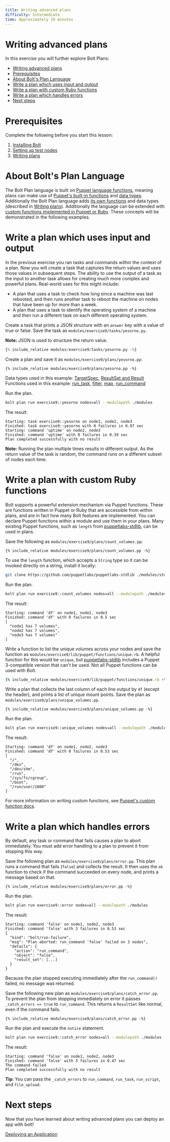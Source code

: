 ```yaml
---
title: Writing advanced plans
difficulty: Intermediate
time: Approximately 10 minutes
---
```


# Writing advanced plans

In this exercise you will further explore Bolt Plans:

- [Writing advanced plans](#Writing-advanced-plans)
- [Prerequisites](#Prerequisites)
- [About Bolt's Plan Language](#About-Bolts-Plan-Language)
- [Write a plan which uses input and output](#Write-a-plan-which-uses-input-and-output)
- [Write a plan with custom Ruby functions](#Write-a-plan-with-custom-Ruby-functions)
- [Write a plan which handles errors](#Write-a-plan-which-handles-errors)
- [Next steps](#Next-steps)

# Prerequisites
Complete the following before you start this lesson:

1. [Installing Bolt](../01-installing-bolt)
1. [Setting up test nodes](../02-acquiring-nodes)
1. [Writing plans](../07-writing-plans)

# About Bolt's Plan Language

The Bolt Plan language is built on [Puppet language functions](https://puppet.com/docs/puppet/6.0/lang_write_functions_in_puppet.html), meaning plans can make use of [Puppet's built-in functions](https://puppet.com/docs/puppet/6.0/function.html) and [data types](https://puppet.com/docs/puppet/6.0/lang_data.html). Additionally the Bolt Plan language adds [its own functions](https://puppet.com/docs/bolt/1.x/plan_functions.html) and data types (described in [Writing plans](https://puppet.com/docs/bolt/1.x/writing_plans.html)). Additionally the language can be extended with [custom functions implemented in Puppet or Ruby](https://puppet.com/docs/puppet/6.0/writing_custom_functions.html). These concepts will be demonstrated in the following examples.

# Write a plan which uses input and output

In the previous exercise you ran tasks and commands within the context of a plan. Now you will create a task that captures the return values and uses those values in subsequent steps. The ability to use the output of a task as the input to another task allows for creating much more complex and powerful plans. Real-world uses for this might include:

* A plan that uses a task to check how long since a machine was last rebooted, and then runs another task to reboot the machine on nodes that have been up for more than a week.
* A plan that uses a task to identify the operating system of a machine and then run a different task on each different operating system.

Create a task that prints a JSON structure with an `answer` key with a value of true or false. Save the task as `modules/exercise9/tasks/yesorno.py`.

**Note:** JSON is used to structure the return value.

```python
{% include_relative modules/exercise9/tasks/yesorno.py -%}
```

Create a plan and save it as `modules/exercise9/plans/yesorno.pp`:

```puppet
{% include_relative modules/exercise9/plans/yesorno.pp -%}
```

Data types used in this example: [TargetSpec](https://puppet.com/docs/bolt/1.x/writing_plans.html#targetspec), [ResultSet and Result](https://puppet.com/docs/bolt/1.x/writing_plans.html#concept-2722)
Functions used in this example:  [run_task](https://puppet.com/docs/bolt/1.x/plan_functions.html#run-task), [filter](https://puppet.com/docs/puppet/6.0/function.html#filter), [map](https://puppet.com/docs/puppet/6.0/function.html#map), [run_command](https://puppet.com/docs/bolt/1.x/plan_functions.html#run-command)

Run the plan.

```bash
bolt plan run exercise9::yesorno nodes=all --modulepath ./modules
```

The result:

```plain
Starting: task exercise9::yesorno on node1, node2, node3
Finished: task exercise9::yesorno with 0 failures in 0.97 sec
Starting: command 'uptime' on node2, node3
Finished: command 'uptime' with 0 failures in 0.39 sec
Plan completed successfully with no result
```

**Note:** Running the plan multiple times results in different output. As the return value of the task is random, the command runs on a different subset of nodes each time.

# Write a plan with custom Ruby functions

Bolt supports a powerful extension mechanism via Puppet functions. These are functions written in Puppet or Ruby that are accessible from within plans, and are in fact how many Bolt features are implemented. You can declare Puppet functions within a module and use them in your plans. Many existing Puppet functions, such as `length` from [puppetlabs-stdlib], can be used in plans.

Save the following as `modules/exercise9/plans/count_volumes.pp`:

```puppet
{% include_relative modules/exercise9/plans/count_volumes.pp -%}
```

To use the `length` function, which accepts a `String` type so it can be invoked directly on a string, install it locally:

```bash
git clone https://github.com/puppetlabs/puppetlabs-stdlib ./modules/stdlib
```

Run the plan.

```bash
bolt plan run exercise9::count_volumes nodes=all --modulepath ./modules
```

The result:

```plain
Starting: command 'df' on node1, node2, node3
Finished: command 'df' with 0 failures in 0.5 sec
[
  "node1 has 7 volumes",
  "node2 has 7 volumes",
  "node3 has 7 volumes"
]
```

Write a function to list the unique volumes across your nodes and save the function as `modules/exercise9/lib/puppet/functions/unique.rb`. A helpful function for this would be `unique`, but [puppetlabs-stdlib] includes a Puppet 3-compatible version that can't be used. Not all Puppet functions can be used with Bolt.

```ruby
{% include_relative modules/exercise9/lib/puppet/functions/unique.rb -%}
```

Write a plan that collects the last column of each line output by `df` (except the header), and prints a list of unique mount points. Save the plan as `modules/exercise9/plans/unique_volumes.pp`.

```puppet
{% include_relative modules/exercise9/plans/unique_volumes.pp -%}
```
Run the plan.

```bash
bolt plan run exercise9::unique_volumes nodes=all --modulepath ./modules
```

The result:

```plain
Starting: command 'df' on node1, node2, node3
Finished: command 'df' with 0 failures in 0.53 sec
[
  "/",
  "/dev",
  "/dev/shm",
  "/run",
  "/sys/fs/cgroup",
  "/boot",
  "/run/user/1000"
]
```

For more information on writing custom functions, see [Puppet's custom function docs](https://puppet.com/docs/puppet/5.5/functions_basics.html).

# Write a plan which handles errors

By default, any task or command that fails causes a plan to abort immediately. You must add error handling to a plan to prevent it from stopping this way.

Save the following plan as `modules/exercise9/plans/error.pp`. This plan runs a command that fails (`false`) and collects the result. It then uses the `ok` function to check if the command succeeded on every node, and prints a message based on that.

```puppet
{% include_relative modules/exercise9/plans/error.pp -%}
```

Run the plan.

```bash
bolt plan run exercise9::error nodes=all --modulepath ./modules
```

The result:

```plain
Starting: command 'false' on node1, node2, node3
Finished: command 'false' with 3 failures in 0.53 sec
{
  "kind": "bolt/run-failure",
  "msg": "Plan aborted: run_command 'false' failed on 3 nodes",
  "details": {
    "action": "run_command",
    "object": "false",
    "result_set": [...]
  }
}
```

Because the plan stopped executing immediately after the `run_command()` failed, no message was returned.

Save the following new plan as `modules/exercise9/plans/catch_error.pp`. To prevent the plan from stopping immediately on error it passes `_catch_errors => true` to `run_command`. This returns a `ResultSet` like normal, even if the command fails.

```puppet
{% include_relative modules/exercise9/plans/catch_error.pp -%}
```

Run the plan and execute the `notice` statement.

```bash
bolt plan run exercise9::catch_error nodes=all --modulepath ./modules
```

The result:

```plain
Starting: command 'false' on node1, node2, node3
Finished: command 'false' with 3 failures in 0.47 sec
The command failed
Plan completed successfully with no result
```

**Tip:** You can pass the  `_catch_errors` to `run_command`, `run_task`, `run_script`, and `file_upload`.

# Next steps
Now that you have learned about writing advanced plans you can deploy an app with bolt!

[Deploying an Application](../10-deploying-an-application)


[puppetlabs-stdlib]: https://github.com/puppetlabs/puppetlabs-stdlib
